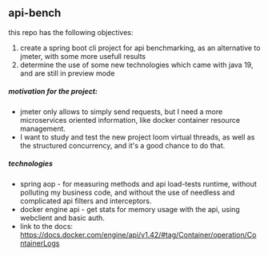 <h2>api-bench</h2>
<p>this repo has the following objectives: </p>
<ol>
<li>create a spring boot cli project for api benchmarking, as an alternative to jmeter, with some more usefull results</li>
<li>determine the use of some new technologies which came with java 19, and are still in preview mode</li>
</ol>

##### motivation for the project:
- jmeter only allows to simply send requests, but I need a more microservices oriented information, like docker container resource management.
- I want to study and test the new project loom virtual threads, as well as the structured concurrency, and it's a good chance to do that.

##### technologies
- spring aop - for measuring methods and api load-tests runtime, without polluting my business code, and without the use of needless and complicated api filters and interceptors.
- docker engine api - get stats for memory usage with the api, using webclient and basic auth.
- link to the docs: https://docs.docker.com/engine/api/v1.42/#tag/Container/operation/ContainerLogs
